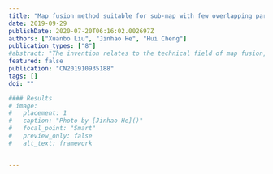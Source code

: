 ```yaml
---
title: "Map fusion method suitable for sub-map with few overlapping parts"
date: 2019-09-29
publishDate: 2020-07-20T06:16:02.002697Z
authors: ["Xuanbo Liu", "Jinhao He", "Hui Cheng"]
publication_types: ["8"]
#abstract: "The invention relates to the technical field of map fusion, in particular to a map fusion method suitable for a sub-map with few overlapping parts. The method comprises: firstly, iteratively calculating a rotation matrix R by using point cloud plane extraction, normal vector estimation and normal vector projection angle statistics methods, then iteratively transforming source point clouds by usingthe R, finally, performing three-view projection on the two groups of point clouds to obtain two groups of grey-scale maps, and calculating a translation vector t by using a phase correlation methodfor the grey-scale maps; and finally obtaining a transformation matrix (R, t) between the two groups of point clouds. According to the map fusion method suitable for a sub-map with few overlapping parts, the fusion of the sub-maps under the low overlapping degree can be correctly completed, the error of searching corresponding points by the previous methods is avoided, and the method is suitable for the registration between two groups of large map point clouds with fewer overlapping parts and three axes having rotating angles at the same time."
featured: false
publication: "CN201910935188"
tags: []
doi: ""

#### Results
# image:
#   placement: 1
#   caption: "Photo by [Jinhao He]()"
#   focal_point: "Smart"
#   preview_only: false
#   alt_text: framework


---
```


